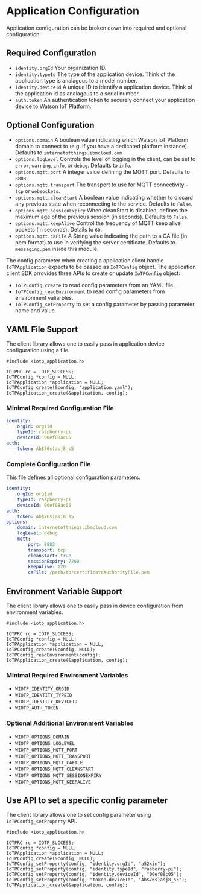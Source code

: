 # Application Configuration

Application configuration can be broken down into required and optional configuration:

## Required Configuration
- `identity.orgId` Your organization ID.
- `identity.typeId` The type of the application device. Think of the application type is analagous to a model number.
- `identity.deviceId` A unique ID to identify a application device. Think of the application id as analagous to a serial number.
- `auth.token` An authentication token to securely connect your application device to Watson IoT Platform.

## Optional Configuration
- `options.domain` A boolean value indicating which Watson IoT Platform domain to connect to (e.g. if you have a dedicated platform instance). Defaults to `internetofthings.ibmcloud.com`
- `options.logLevel` Controls the level of logging in the client, can be set to `error`, `warning`, `info`, or `debug`.  Defaults to `info`.
- `options.mqtt.port` A integer value defining the MQTT port.  Defaults to `8883`.
- `options.mqtt.transport` The transport to use for MQTT connectivity - `tcp` or `websockets`.
- `options.mqtt.cleanStart` A boolean value indicating whether to discard any previous state when reconnecting to the service.  Defaults to `False`.
- `options.mqtt.sessionExpiry` When cleanStart is disabled, defines the maximum age of the previous session (in seconds).  Defaults to `False`.
- `options.mqtt.keepAlive` Control the frequency of MQTT keep alive packets (in seconds).  Details to `60`.
- `options.mqtt.caFile` A String value indicating the path to a CA file (in pem format) to use in verifying the server certificate.  Defaults to `messaging.pem` inside this module.


The config parameter when creating a application client handle `IoTPApplication` expects to be passed as `IoTPConfig` object.
The application client SDK prrovides three APIs to create or update `IoTPConfig` object:

- `IoTPConfig_create` to read config parameters from an YAML file.
- `IoTPConfig_readEnvironment` to read config parameters from environment valiarbles.
- `IoTPConfig_setProperty` to set a config parameter by passing parameter name and value.

## YAML File Support

The client library allows one to easily pass in application device configuration using a file.

```
#include <iotp_application.h>

IOTPRC rc = IOTP_SUCCESS;
IoTPConfig *config = NULL;
IoTPApplication *application = NULL;
IoTPConfig_create(&config, "application.yaml");
IoTPApplication_create(&application, config);
```

### Minimal Required Configuration File

```yaml
identity:
    orgId: org1id
    typeId: raspberry-pi
    deviceId: 00ef08ac05
auth:
    token: Ab$76s)asj8_s5
```

### Complete Configuration File

This file defines all optional configuration parameters.

```yaml
identity:
    orgId: org1id
    typeId: raspberry-pi
    deviceId: 00ef08ac05
auth:
    token: Ab$76s)asj8_s5
options:
    domain: internetofthings.ibmcloud.com
    logLevel: debug
    mqtt:
        port: 8883
        transport: tcp
        cleanStart: true
        sessionExpiry: 7200
        keepAlive: 120
        caFile: /path/to/certificateAuthorityFile.pem
```


## Environment Variable Support

The client library allows one to easily pass in device configuration from environment variables.

```
#include <iotp_application.h>

IOTPRC rc = IOTP_SUCCESS;
IoTPConfig *config = NULL;
IoTPApplication *application = NULL;
IoTPConfig_create(&config, NULL);
IoTPConfig_readEnvironment(config);
IoTPApplication_create(&application, config);
```

### Minimal Required Environment Variables
- `WIOTP_IDENTITY_ORGID`
- `WIOTP_IDENTITY_TYPEID`
- `WIOTP_IDENTITY_DEVICEID`
- `WIOTP_AUTH_TOKEN`

### Optional Additional Environment Variables
- `WIOTP_OPTIONS_DOMAIN`
- `WIOTP_OPTIONS_LOGLEVEL`
- `WIOTP_OPTIONS_MQTT_PORT`
- `WIOTP_OPTIONS_MQTT_TRANSPORT`
- `WIOTP_OPTIONS_MQTT_CAFILE`
- `WIOTP_OPTIONS_MQTT_CLEANSTART`
- `WIOTP_OPTIONS_MQTT_SESSIONEXPIRY`
- `WIOTP_OPTIONS_MQTT_KEEPALIVE`


## Use API to set a specific config parameter

The client library allows one to set config parameter using `IoTPConfig_setProperty` API.

```
#include <iotp_application.h>

IOTPRC rc = IOTP_SUCCESS;
IoTPConfig *config = NULL;
IoTPApplication *application = NULL;
IoTPConfig_create(&config, NULL);
IoTPConfig_setProperty(config, "identity.orgId", "a52xin");
IoTPConfig_setProperty(config, "identity.typeId", "rasberry-pi");
IoTPConfig_setProperty(config, "identity.deviceId", "00ef08c05");
IoTPConfig_setProperty(config, "token.deviceId", "Ab$76s)asj8_s5");
IoTPApplication_create(&application, config);
```


